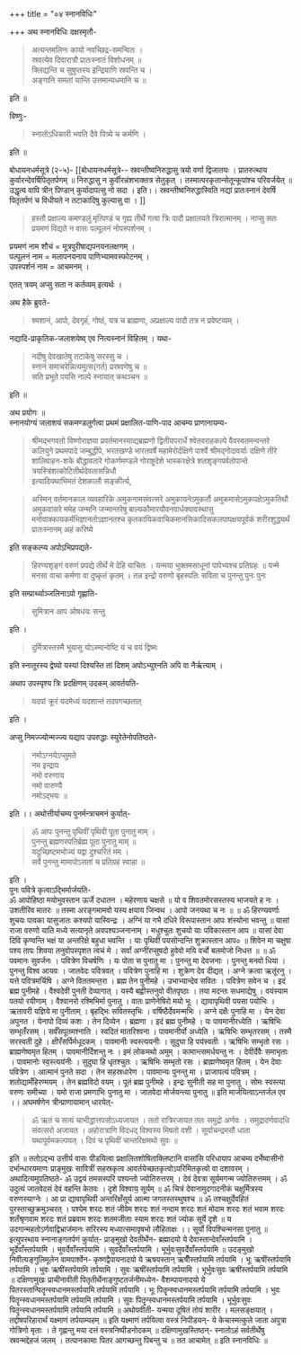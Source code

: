 +++
title = "०४ स्नानविधिः"

+++
अथ स्नानविधिः दक्षस्मृतौ- 

> अत्यन्तमलिनः कायो नवच्छिद्र-समन्वितः ।  
> स्रवत्येव दिवारात्रौ प्रातःस्नातं विशोधनम् ॥   
> क्लिद्यन्ति च सुषुप्तस्य इन्द्रियाणि स्रवन्ति च ।  
> अङ्गानि समतां यान्ति उत्तमान्यधमानि च ॥  

इति ॥ 

विष्णुः- 

> स्नातोऽधिकारी भवति दैवे पित्र्ये च कर्मणि ।  

इति ॥ 

बोधायनधर्मसूत्रे (२-५)- 
[[बोधायनधर्मसूत्रे-- स्रवन्तीष्वनिरुद्धासु त्रयो वर्णा द्विजातयः । प्रातरुत्थाय कुर्वारन्देवर्षिपितृतर्पणम् ॥ निरुद्धासु न कुर्वीरन्नंशभाक्तत्र सेतुकृत् । तस्मात्परकृतान्सेतून्कूपांश्च परिवर्जयेत् ॥ उद्धृत्य वापि त्रीन् पिण्डान् कुर्यादापत्सु नो सदा । इति।। स्रवन्तीष्वनिरुद्धास्विति नद्यां प्रातःस्नानं देवर्षि पितृतर्पणं च विधीयते न तटाकादिषु कुल्यासु वा । ]] 


> हस्तौ प्रक्षाल्य कमण्डलुं मृत्पिण्डं च गृह्य तीर्थे गत्वा  त्रिः पादौ प्रक्षालयते  त्रिरात्मानम् । नाप्सु सतः प्रयमणं विद्यते न वासः पल्पूलनं नोपस्पर्शनम् । 

प्रयमणं नाम शौचं = मूत्रपुरीषाद्यपनयनलक्षणम् ।  
पल्पूलनं नाम = मलापनयनाय पाणिभ्यामवस्फोटनम् ।  
उपस्पर्शनं नाम = आचमनम् । 

एतत् त्रयम् अप्सु सता न कर्तव्यम् इत्यर्थः । 

अथ हैके ब्रुवते- 

> श्मशानं, आपो, देवगृहंं, गोष्ठं, यत्र च ब्राह्मणा, अप्रक्षाल्य पादौ तत्र न प्रवेष्टव्यम् ।  

नद्यादि-प्राकृतिक-जलाशयेष्व् एव नित्यस्नानं विहितम् । यथा- 

> नदीषु देवखातेषु तटाकेषु सरस्सु च ।  
> स्नानं समाचरेन्नित्यमुत्स(गर्त) प्रस्रवणेषु च ॥  
> सति प्रभूते पयसि  नाल्पे स्नायात् कथञ्चन ॥  

इति ॥


अथ प्रयोगः ॥  
स्नानयोग्यं जलाशयं सकमण्डलुर्गत्वा प्रथमं प्रक्षालित-पाणि-पाद आचम्य  प्राणानायम्य-  

> श्रीमद्भगवतो विष्णोराज्ञया प्रवर्तमानस्याद्यब्रह्मणो द्वितीयपरार्धे श्वेतवराहकल्पे वैवस्वतमन्वन्तरे कलियुगे प्रथमपादे जम्बुद्धीपे, भरतखण्डे भारतवर्षे महामेरोर्दक्षिणे पार्श्वे श्रीमद्गोदावर्याः दक्षिणे तीरे शालिवाहन-शके बौद्धावतारे गोकर्णमण्डले गोराष्ट्रदेशे भास्करक्षेत्रे शतशृङ्गपर्वतोपान्ते त्रयस्त्रिंशत्कोटितीर्थदेवतासन्निधौ   
इत्यादियथाभिमतं देशकालौ सङ्कीर्त्य, 

> अस्मिन् वर्तमानकाल व्यवहारिके अमुकनामसंवत्सरे अमुकायनेऽमुकर्तौ अमुकमासेऽमुकपक्षेऽमुकतिथौ अमुकवासरे  ममेह जन्मनि जन्मान्तरेषु बाल्यकौमारयौवनवार्धक्यावस्थासु मनोवाक्कायकर्मभिज्ञानतोऽज्ञानतश्च  कृतकायिकवाचिकमानसिकादिसकलपापक्षयपूर्वकं शरीरशुद्ध्यर्थं प्रातःस्नानम् अहं करिष्ये

इति सङ्कल्प्य अपोऽभिप्रपद्यते- 

> हिरण्यशृङ्गं वरुणं प्रपद्ये तीर्थे मे देहि याचितः । यन्मया भुक्तमसाधूनां पापेभ्यश्च प्रतिग्रहः ॥ यन्मे मनसा वाचा कर्मणा वा दुष्कृतं कृतम् । तन्न इन्द्रो वरुणो बृहस्पतिः सविता च पुनन्तु पुनः पुनः   
> 
इति सम्प्रार्थ्याञ्जलिनाऽपो गृह्णाति- 

> सुमित्रान आप ओषधयः सन्तु  

इति । 

> दुर्मित्रास्तस्मै भूयासु योऽस्मान्वेष्टि यं च वयं द्विष्मः   

इति स्नातुरस्य द्वेष्यो यस्यां दिश्यस्ति तां दिशम् अपोऽभ्युश्नति अपि वा नैर्ऋत्याम् । 

अथाप उपस्पृश्य त्रिः प्रदक्षिणम् उदकम् आवर्तयति- 

> यदपां क्रूरं यदमेध्यं यदशान्तं तदपगच्छतात् 

इति । 

अप्सु निमज्ज्योन्मज्ज्य यद्याप उपरुद्धाः स्युरेतेनोपतिष्ठते- 

> नमोऽग्नयेऽप्सुमते  
> नम इन्द्राय  
> नमो वरुणाय  
> नमो वारुण्यै  
> नमोऽद्भयः ॥ 

इति ।। अथोत्तीर्याचम्य पुनर्मन्त्राचमनं कुर्यात्- 

> ॐ आपः पुनन्तु पृथिवीं पृथिवी पूता पुनातु माम्  ।  
> पुनन्तु ब्रह्मणस्पतिर्ब्रह्म पूता  पुनातु माम् ॥  
>यदुच्छिष्टमभोज्यं यद्वा दुश्चरितं मम ।  
>सर्वे पुनन्तु मामापोऽसतां च प्रतिग्रहं स्वाहा ॥  

इति ।  
पुनः पवित्रे कृत्वाऽद्भिर्मार्जयति-   
ॐ आपोहिष्ठा मयोभुवस्तान ऊर्जे दधातन । महेरणाय चक्षसे ॥ यो व शिवतमोरसस्तस्य भाजयते ह नः । उशतीरिव मातरः ॥ तस्मा अरङ्गमामवो यस्य क्षयाय जिन्वथ । आपो जनयथा च नः ॥ ॥ ॐ हिरण्यवर्णाः शुचयः पावका यासुजातः कश्यपो यास्विन्द्रः । अग्निं या गभै दधिरे विरूपास्तान आपः शंस्योना भवन्तु ॥  यासां राजा वरुणो याति मध्ये सत्यानृते अवपश्यञ्जनानाम् । मधुश्चुतः शुचयो याः पविकास्तान आप ॥ यासां देवा दिवि कृण्वन्ति भक्षं या अन्तरिक्षे बहुधा भवन्ति । याः पृथिवीं पयसोन्दन्ति शुक्रास्तान आप० ॥ शिवेन मा चक्षुषा पश्य तापः शिवया तनुवोपस्पृशत त्वचं मे । सर्वां अग्नींरप्सुषदो हुवेवो मयि वर्चो बलमोजो निधत्त ॥ ॥ ॐ पवमानः सुवर्जनः । पवित्रेण विचर्षणिः । यः पोता स पुनातु मा । पुनन्तु मा देवजनाः । पुनन्तु मनवो धिया । पुनन्तु विश्व आयवः । जातवेदः पवित्रवत् । पवित्रेण पुनाहि मा । शुक्रेण देव दीद्यत् । अग्ने क्रत्वा ऋतूंरनु । यत्ते पवित्रमर्चिषि । अग्ने विततमन्त॒रा । ब्रह्म तेन पुनीमहे । उभाभ्यान्देव सवितः । पवित्रेण सवेन च । इदं ब्रह्म पुनीमहे । वैश्वदेवी पुनती देव्यागात् । यस्यै बह्वीस्तनुवो वीतपृष्ठाः । तया मदन्तः सधमाद्येषु । वयंस्याम पतयो रयीणाम् । वैश्वानरो रश्मिभिर्मा पुनातु । वातः प्राणेनेषिरो मयो भूः । द्यावापृथिवी पयसा पयोभिः । ऋतावरी यज्ञिये मा पुनीताम् । बृहद्भिः सवितस्तृभिः । वर्षिष्ठैर्देवमन्मभिः । अग्ने दक्षैः पुनाहि मा । येन देवा अपुनत । येनापो दिव्यं कशः । तेन दिव्येन । ब्रह्मणा । इदं ब्रह्म पुनीमहे । यः पावमानीरध्येति । ऋषिभिः सम्भृतंँरसम् । सर्वँसपूतमश्नाति । स्वदितं मातरिश्वना । पावमानीर्यो अध्येति । ऋषिभिः सम्भृतरसम् । तस्मै सरस्वती दुहे । क्षीरँसर्पिर्मधूदकम् । पावमानीः स्वस्त्ययनीः । सुदुघा हि पय॑स्वतीः । ऋषिभिः सम्भृतो रसः । ब्राह्मणेष्वमृत हितम् । पावमानीर्दिशन्तु नः । इमं लोकमथो अमुम् । कामान्त्समर्धयन्तु नः । देवीर्देवैः समाभृताः । पावमानोः स्व॒स्त्यय॑नीः । सुदुघा हि धृतश्चुतः । ऋषिभिः सम्भृतो रसः । ब्राह्मणेष्वमृत हितम् । येन देवाः पवित्रेण । आत्मानं पुनते सदा । तेन सहस्रधारेण । पावमान्यः पुनन्तु मा । प्राजापत्यं पवित्रम् । शतोद्यामँहिरण्मयम् । तेन ब्रह्मविदो वयम् । पूतं ब्रह्म पुनीमहे । इन्द्रः सुनीती सह मा पुनातु । सोमः स्वस्त्या वरुणः समीच्या । यमो राजा प्रमणाभिः पुनातु मा । जातवेदा मोर्जयन्त्या पुनातु ॥ इति मार्जयित्वाऽन्तर्जल एव ।। 
अघमर्षणेन त्रीन्प्राणायामान् धारयेत्- 

> ॐ ऋतं च सत्यं चाभीद्धात्तपसोऽध्यजायत । ततो रात्रिरजायत ततः समुद्रो अर्णवः । समुद्रादर्णवादधि संवत्सरो अजायत । अहोरात्राणि विदधद्  विश्वस्य मिषतो वशी । सूर्याचन्द्रमसौ धाता  यथापूर्वमकल्पयत् । दिवं च पृथिवीं चान्तरिक्षमथो सुवः ॥ 
> 
इति ॥ ततोऽद्भ्य उत्तीर्य वासः पीडयित्वा प्रक्षालितशोषिताक्लिष्टानि वासांसि परिधायाप आचम्य दर्भेष्वासीनो दर्भान्धारयमाणः प्राङ्मुखः सावित्रीं सहस्रकृत्व आवर्तयेच्छतकृत्वोऽपरिमितकृत्वो वा दशावरम् । अथादित्यमुपतिष्ठते- ॐ उद्वयं तमसस्परि पश्यन्तो ज्योतिरुत्तरम् । देवं देवत्रा सूर्यमगन्म ज्योतिरुत्तमम् । ॐ उदुत्यं जातवेदसं देवं वहन्ति केतवः । दृशे विश्वाय॒ सूर्यम् ॥ ॐ चित्रं देवानामुदगादनीकं चक्षुर्मित्रस्य वरुणस्याग्नेः । आ प्रा द्यावापृथिवी अन्तरिक्षँसूर्य आत्मा जगतस्तस्थुषश्च ॥ ॐ तश्चक्षुर्देवहितं पुरस्ताच्छुक्रमुञ्चरत् । पश्येम शरदः शतं जीवेम शरदः शतं नन्दाम शरदः शतं मोदाम शरदः शतं भवाम शरदः शतँश्रृणवाम शरदः शतं प्रब्रवाम शरदः शतमजीताः स्याम शरदः शतं ज्योक सूर्ये दृशे ॥ य उदगान्महतोऽर्णवाद्विभ्राज॑मानः सरिरस्य मध्यात्समावृषभो लौहिताक्षः ।। सूर्यो विपश्चिन्मनसा पुनातु ॥ इत्युपस्थाय स्नानाङ्गतर्पणं कुर्यात्- प्राङ्मुखो देवतीर्थेन- ब्रह्मादयो ये देवास्तान्देवाँस्तर्पयामि । भूर्देवाँस्तर्पयामि । भुवर्देवाँस्तर्पयामि । सुवर्देवाँस्तर्पयामि । भूर्भुवःसुवर्देवाँस्तर्पयामि ॥ उदङ्मुखो निवीत्यङ्गुलिमूलेन वामपार्श्वेन- कृष्णद्वैपायनादयो ये ऋषयस्तान्  ऋषीँस्तर्पयामि तर्पयामि । भूः ऋषींस्तर्पयामि तर्पयामि । भुवः ऋषींस्तर्पयामि तर्पयामि । सुवः ऋषींस्तर्पयामि तर्पयामि । भूर्भुवःसुवः ऋषींस्तर्पयामि तर्पयामि ॥ दक्षिणामुखः प्राचीनावीती पितृतीर्थेनाङ्गुष्टतर्जनीमध्येन- वैशम्पायनादयो ये पितरस्तान्पितॄन्स्वधानमस्तर्पयामि तर्पयामि तर्पयामि । भूः पितॄन्स्वधानमस्तर्पयामि तर्पयामि तर्पयामि । भुवः पितॄन्स्वधानमस्तर्पयामि तर्पयामि तर्पयामि । सुवः पितॄन्स्वधानमस्तर्पयामि तर्पयामि । भूर्भुवःसुवः पितॄन्स्वधानमस्तर्पयामि तर्पयामि तर्पयामि ॥ अथोपवीती- यन्मया दूषितं तोयं शारीर । मलसङ्क्षयात् । तद्दोषपरिहारार्थं यक्ष्माणं तर्पयाम्यहम् ॥ इति यक्ष्माणं तर्पयित्वा वस्त्रं निपीडयन्- ये केचास्मत्कुले जाता अपुत्रा गोत्रिणो मृताः । ते गृह्णन्तु मया दत्तं वस्त्रनिष्पीडनोदकम् ॥ दक्षिणामुखस्तिष्ठन्- स्नातोऽहं सर्वतीर्थेषु स्रवन्मद्देहजं जलम् । तत्पानकामाः पितर आगच्छन्तु पिबन्तु च ॥ तत आचामेत् ॥ इति स्नानविधिः ॥

